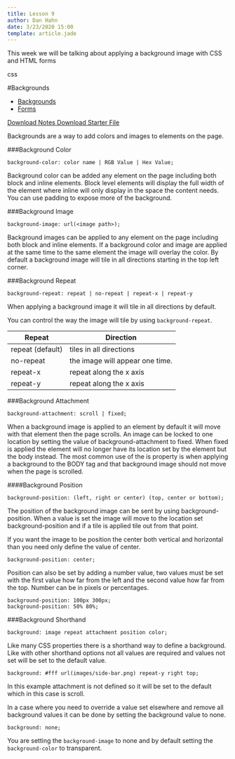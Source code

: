 ```yaml
---
title: Lesson 9
author: Dan Hahn
date: 3/23/2020 15:00
template: article.jade
---
```


This week we will be talking about applying a background image with CSS and HTML forms <div><span class="badge badge--css"><i class="fa fa-css3"></i>css</span></div>

<span class="more"></span>

#Backgrounds

* [Backgrounds]()
* [Forms](forms.html)

[Download Notes  <i class="icon-download-alt icon-white"></i>](week9-notes.zip)
[Download Starter File  <i class="icon-download-alt icon-white"></i>](week9.zip)

Backgrounds are a way to add colors and images to elements on the page.

###Background Color

	background-color: color name | RGB Value | Hex Value;

Background color can be added any element on the page including both block and inline elements. Block level elements will display the full width of the element where inline will only display in the space the content needs. You can use padding to expose more of the background.

###Background Image

	background-image: url(<image path>);

Background images can be applied to any element on the page including both block and inline elements. If a background color and image are applied at the same time to the same element the image will overlay the color. By default a background image will tile in all directions starting in the top left corner.

###Background Repeat

	background-repeat: repeat | no-repeat | repeat-x | repeat-y

When applying a background image it will tile in all directions by default.

You can control the way the image will tile by using `background-repeat`.

Repeat | Direction
---|---
repeat (default) | tiles in all directions
no-repeat | the image will appear one time.
repeat-x | repeat along the x axis
repeat-y | repeat along the x axis

###Background Attachment

	background-attachment: scroll | fixed;

When a background image is applied to an element by default it will move with that element then the page scrolls. An image can be locked to one location by setting the value of background-attachment to fixed. When fixed is applied the element will no longer have its location set by the element but the body instead. The most common use of the is property is when applying a background to the BODY tag and that background image should not move when the page is scrolled.

####Background Position

	background-position: (left, right or center) (top, center or bottom);

The position of the background image can be sent by using background-position. When a value is set the image will move to the location set background-position and if a tile is applied tile out from that point.

If you want the image to be position the center both vertical and horizontal than you need only define the value of center.

	background-position: center;

Position can also be set by adding a number value, two values must be set with the first value how far from the left and the second value how far from the top. Number can be in pixels or percentages.

	background-position: 100px 300px;
	background-position: 50% 80%;

###Background Shorthand

	background: image repeat attachment position color;

Like many CSS properties there is a shorthand way to define a background. Like with other shorthand options not all values are required and values not set will be set to the default value.

	background: #fff url(images/side-bar.png) repeat-y right top;

In this example attachment is not defined so it will be set to the default which in this case is scroll.

In a case where you need to override a value set elsewhere and remove all background values it can be done by setting the background value to none.

	background: none;

You are setting the `background-image` to none and by default setting the `background-color` to transparent.
